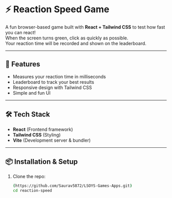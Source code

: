 # ⚡ Reaction Speed Game

A fun browser-based game built with **React + Tailwind CSS** to test how fast you can react!  
When the screen turns green, click as quickly as possible.  
Your reaction time will be recorded and shown on the leaderboard.

---

## 🚀 Features
- Measures your reaction time in milliseconds  
- Leaderboard to track your best results  
- Responsive design with Tailwind CSS  
- Simple and fun UI  

---

## 🛠️ Tech Stack
- **React** (Frontend framework)  
- **Tailwind CSS** (Styling)  
- **Vite** (Development server & bundler)  

---

## 📦 Installation & Setup

1. Clone the repo:
   ```bash
   (https://github.com/Saurav5872/LSOYS-Games-Apps.git)
   cd reaction-speed
